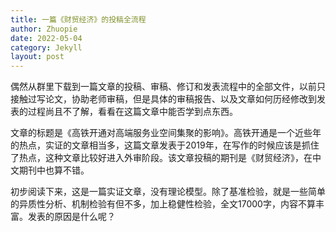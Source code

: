 ```yaml
---
title: 一篇《财贸经济》的投稿全流程
author: Zhuopie
date: 2022-05-04
category: Jekyll
layout: post
---
```


偶然从群里下载到一篇文章的投稿、审稿、修订和发表流程中的全部文件，以前只接触过写论文，协助老师审稿，但是具体的审稿报告、以及文章如何历经修改到发表的过程尚且不了解，看看在这篇文章中能否学到点东西。

文章的标题是《高铁开通对高端服务业空间集聚的影响》。高铁开通是一个近些年的热点，实证的文章相当多，这篇文章发表于2019年，在写作的时候应该是抓住了热点，这种文章比较好进入外审阶段。该文章投稿的期刊是《财贸经济》，在中文期刊中也算不错。

初步阅读下来，这是一篇实证文章，没有理论模型。除了基准检验，就是一些简单的异质性分析、机制检验有但不多，加上稳健性检验，全文17000字，内容不算丰富。发表的原因是什么呢？

